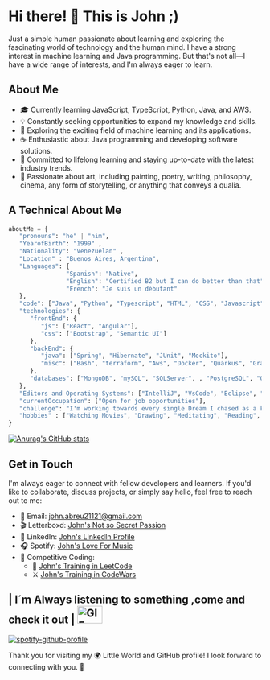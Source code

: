 # Hi there! 👋 This is John ;)
Just a simple human passionate about learning and exploring the fascinating world of technology and the human mind. I have a strong interest in machine learning and Java programming. But that's not all—I have a wide range of interests, and I'm always eager to learn.

## About Me 
- 🎓 Currently learning JavaScript, TypeScript, Python, Java, and AWS.
- 💡 Constantly seeking opportunities to expand my knowledge and skills.
- 🤖 Exploring the exciting field of machine learning and its applications.
- ☕️ Enthusiastic about Java programming and developing software solutions.
- 🌱 Committed to lifelong learning and staying up-to-date with the latest industry trends.
- 🎨 Passionate about art, including painting, poetry, writing, philosophy, cinema, any form of storytelling, or anything that conveys a qualia.

## A Technical About Me 

```Python
aboutMe = {
   "pronouns": "he" | "him",
   "YearofBirth": "1999" ,
   "Nationality": "Venezuelan" ,
   "Location" : "Buenos Aires, Argentina",
   "Languages": {
                "Spanish": "Native",
                "English": "Certified B2 but I can do better than that",
                "French": "Je suis un débutant"
   },
   "code": ["Java", "Python", "Typescript", "HTML", "CSS", "Javascript"],
   "technologies": {
      "frontEnd": {
         "js": ["React", "Angular"],
         "css": ["Bootstrap", "Semantic UI"]
      },
      "backEnd": {
         "java": ["Spring", "Hibernate", "JUnit", "Mockito"],
         "misc": ["Bash", "terraform", "Aws", "Docker", "Quarkus", "GraphQl"]
      },
      "databases": ["MongoDB", "mySQL", "SQLServer", , "PostgreSQL", "Oracle"]
   },
   "Editors and Operating Systems": ["IntelliJ", "VsCode", "Eclipse", "Ubuntu"],
   "currentOccupation": ["Open for job opportunities"],
   "challenge": "I'm working towards every single Dream I chased as a kid... And Boy no one is going to stop me.",
   "hobbies" : ["Watching Movies", "Drawing", "Meditating", "Reading", "VideoGames"]
}
```

[![Anurag's GitHub stats](https://github-readme-stats.vercel.app/api?username=JohnJohn21121&show_icons=true&theme=dracula&bg_color=00000000)](https://github.com/anuraghazra/github-readme-stats) 

## Get in Touch

I'm always eager to connect with fellow developers and learners. If you'd like to collaborate, discuss projects, or simply say hello, feel free to reach out to me:

- 📧 Email: john.abreu21121@gmail.com
- 🎬 Letterboxd: [John's Not so Secret Passion](https://letterboxd.com/JohnJohn21121/)
- 💼 LinkedIn: [John's LinkedIn Profile](https://www.linkedin.com/in/juan-andres-abreu-598820181/)
- 🎧 Spotify: [John's Love For Music](https://open.spotify.com/user/5l3wyqysocc08l3wbs96q8qaw?si=023542aeac5144b1)
- 🦾 Competitive Coding:
    - 🤖 [John's Training in LeetCode](https://leetcode.com/AshenJohn21121/)
    - ⚔️ [John's Training in CodeWars](https://www.codewars.com/users/KhadaJhon)


## | I´m Always listening to something ,come and check it out  | <img src="https://art.pixilart.com/a7329165e7c13c1.gif" alt="GIF Animado" width="50" height="35">
[![spotify-github-profile](https://spotify-github-profile.vercel.app/api/view?uid=5l3wyqysocc08l3wbs96q8qaw&cover_image=true&theme=compact&show_offline=false&background_color=121212&interchange=false)](https://spotify-github-profile.vercel.app/api/view?uid=5l3wyqysocc08l3wbs96q8qaw&redirect=true) 

Thank you for visiting my 🌍 Little World and GitHub profile! I look forward to connecting with you. 🚀


